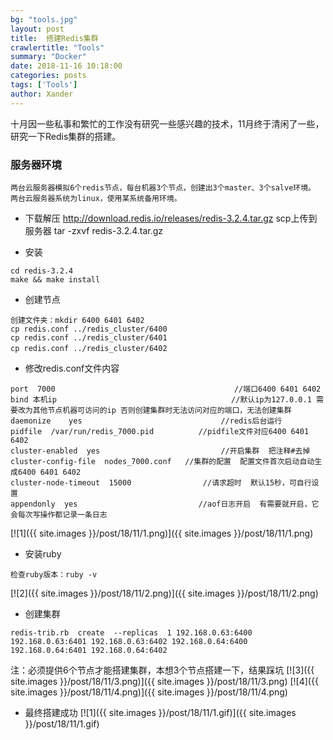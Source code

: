 ```yaml
---
bg: "tools.jpg"
layout: post
title:  搭建Redis集群
crawlertitle: "Tools"
summary: "Docker"
date: 2018-11-16 10:18:00
categories: posts
tags: ['Tools']
author: Xander
---
```


十月因一些私事和繁忙的工作没有研究一些感兴趣的技术，11月终于清闲了一些，研究一下Redis集群的搭建。


### 服务器环境

```text
两台云服务器模拟6个redis节点，每台机器3个节点，创建出3个master、3个salve环境。
两台云服务器系统为linux，使用某系统备用环境。
```

* 下载解压
http://download.redis.io/releases/redis-3.2.4.tar.gz
scp上传到服务器
tar -zxvf redis-3.2.4.tar.gz

* 安装
```text
cd redis-3.2.4
make && make install
```

* 创建节点
```text
创建文件夹：mkdir 6400 6401 6402
cp redis.conf ../redis_cluster/6400
cp redis.conf ../redis_cluster/6401
cp redis.conf ../redis_cluster/6402　
```

* 修改redis.conf文件内容
```
port  7000                                        //端口6400 6401 6402        
bind 本机ip                                       //默认ip为127.0.0.1 需要改为其他节点机器可访问的ip 否则创建集群时无法访问对应的端口，无法创建集群
daemonize    yes                               //redis后台运行
pidfile  /var/run/redis_7000.pid          //pidfile文件对应6400 6401 6402
cluster-enabled  yes                           //开启集群  把注释#去掉
cluster-config-file  nodes_7000.conf   //集群的配置  配置文件首次启动自动生成6400 6401 6402
cluster-node-timeout  15000                //请求超时  默认15秒，可自行设置
appendonly  yes                           //aof日志开启  有需要就开启，它会每次写操作都记录一条日志　
```

[![1]({{ site.images }}/post/18/11/1.png)]({{ site.images }}/post/18/11/1.png)

* 安装ruby
```text
检查ruby版本：ruby -v
```

[![2]({{ site.images }}/post/18/11/2.png)]({{ site.images }}/post/18/11/2.png)

* 创建集群
```text
redis-trib.rb  create  --replicas  1 192.168.0.63:6400 192.168.0.63:6401 192.168.0.63:6402 192.168.0.64:6400 192.168.0.64:6401 192.168.0.64:6402
```

注：必须提供6个节点才能搭建集群，本想3个节点搭建一下，结果踩坑
[![3]({{ site.images }}/post/18/11/3.png)]({{ site.images }}/post/18/11/3.png)
[![4]({{ site.images }}/post/18/11/4.png)]({{ site.images }}/post/18/11/4.png)

* 最终搭建成功
[![1]({{ site.images }}/post/18/11/1.gif)]({{ site.images }}/post/18/11/1.gif)

